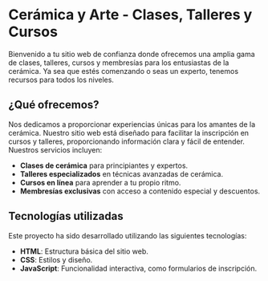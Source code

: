 # Cerámica y Arte - Clases, Talleres y Cursos

Bienvenido a tu sitio web de confianza donde ofrecemos una amplia gama de clases, talleres, cursos y membresías para los entusiastas de la cerámica. Ya sea que estés comenzando o seas un experto, tenemos recursos para todos los niveles.

## ¿Qué ofrecemos?

Nos dedicamos a proporcionar experiencias únicas para los amantes de la cerámica. Nuestro sitio web está diseñado para facilitar la inscripción en cursos y talleres, proporcionando información clara y fácil de entender. Nuestros servicios incluyen:

- **Clases de cerámica** para principiantes y expertos.
- **Talleres especializados** en técnicas avanzadas de cerámica.
- **Cursos en línea** para aprender a tu propio ritmo.
- **Membresías exclusivas** con acceso a contenido especial y descuentos.

## Tecnologías utilizadas

Este proyecto ha sido desarrollado utilizando las siguientes tecnologías:

- **HTML**: Estructura básica del sitio web.
- **CSS**: Estilos y diseño.
- **JavaScript**: Funcionalidad interactiva, como formularios de inscripción.

